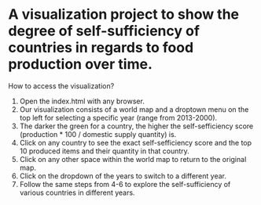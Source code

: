 # A visualization project to show the degree of self-sufficiency of countries in regards to food production over time.

How to access the visualization?

1. Open the index.html with any browser.
2. Our visualization consists of a world map and a droptown menu on the top left for selecting a specific year (range from 2013-2000).
3. The darker the green for a country, the higher the self-sefficiency score (production * 100 / domestic supply quantity) is.
4. Click on any country to see the exact self-sefficiency score and the top 10 produced items and their quantity in that country.
5. Click on any other space within the world map to return to the original map.
6. Click on the dropdown of the years to switch to a different year. 
7. Follow the same steps from 4-6 to explore the self-sufficiency of various countries in different years.